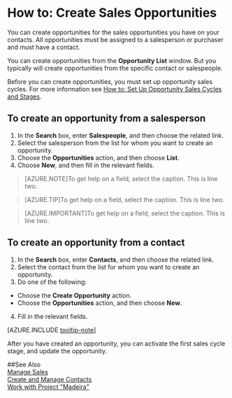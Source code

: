 <properties pageTitle="How to: Create Sales Opportunities | Project “Madeira”" 
    description="Describes how to create sales opportunities on contacts in Project “Madeira”" 
    services="" 
    documentationCenter="Madeira"
    authors="jswymer"/>
    
# How to: Create Sales Opportunities
You can create opportunities for the sales opportunities you have on your contacts. All opportunities must be assigned to a salesperson or purchaser and must have a contact.

You can create opportunities from the **Opportunity List** window. But you typically will create opportunities from the specific contact or salespeople.

Before you can create opportunities, you must set up opportunity sales cycles. For more information see [How to: Set Up Opportunity Sales Cycles and Stages](marketing-how-setup-opportunity-sales-cycles-stages.md).

## To create an opportunity from a salesperson
1. In the **Search** box, enter **Salespeople**, and then choose the related link. 
2. Select the salesperson from the list for whom you want to create an opportunity.
3. Choose the **Opportunities** action, and then choose **List**.
4. Choose **New**, and then fill in the relevant fields.  
>[AZURE.NOTE]To get help on a field, select the caption.
>This is line two.

>[AZURE.TIP]To get help on a field, select the caption.
>This is line two.

>[AZURE.IMPORTANT]To get help on a field, select the caption.
>This is line two.

## To create an opportunity from a contact
1. In the **Search** box, enter **Contacts**, and then choose the related link. 
2. Select the contact from the list for whom you want to create an opportunity.
3. Do one of the following:
  * Choose the **Create Opportunity** action.
  * Choose the  **Opportunities** action, and then choose **New**.
4. Fill in the relevant fields.

[AZURE.INCLUDE [tooltip-note](../includes/tooltip-note.md)]

After you have created an opportunity, you can activate the first sales cycle stage, and update the opportunity.

##See Also  
[Manage Sales](sales-manage-sales.md)  
[Create and Manage Contacts](marketing-contacts.md)  
[Work with Project "Madeira"](ui-work-product.md)
